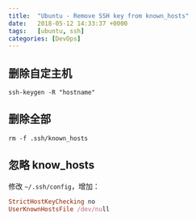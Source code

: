 ```yaml
---
title:  "Ubuntu - Remove SSH key from known_hosts"
date:   2018-05-12 14:33:37 +0000
tags:   [ubuntu, ssh]
categories: [DevOps]
---
```


## 删除自定主机
```
ssh-keygen -R "hostname"
```

## 删除全部
```
rm -f .ssh/known_hosts
```

## 忽略 know_hosts
修改 `~/.ssh/config`，增加：

```ruby
StrictHostKeyChecking no
UserKnownHostsFile /dev/null
```
